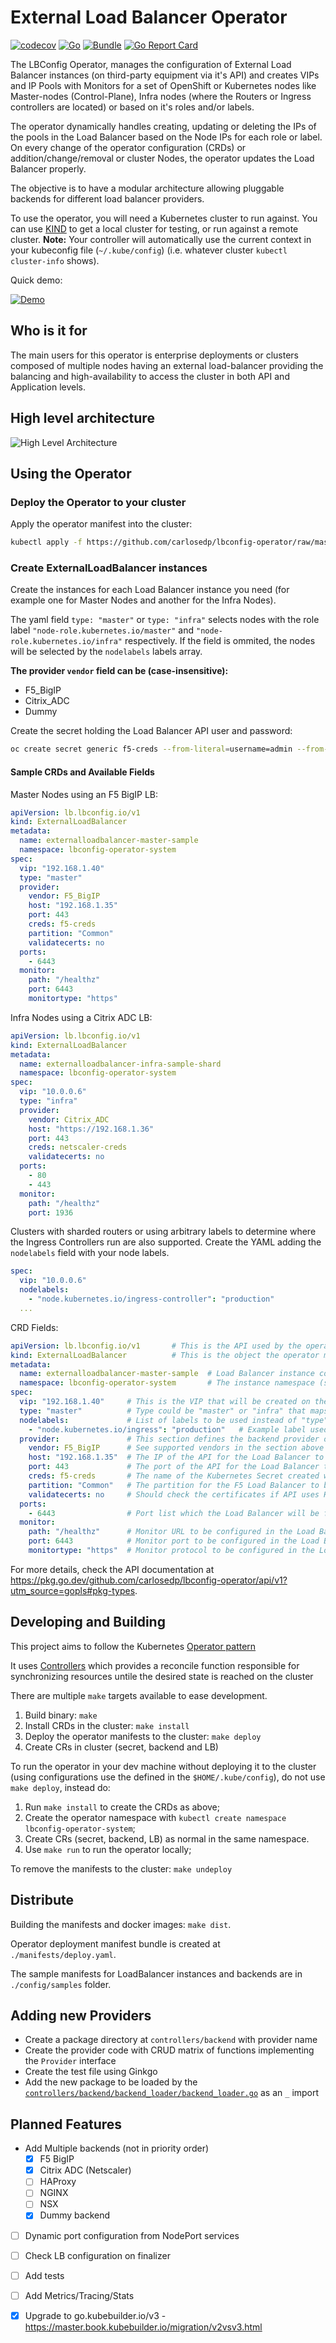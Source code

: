 # External Load Balancer Operator

[![codecov](https://codecov.io/gh/carlosedp/lbconfig-operator/branch/main/graph/badge.svg?token=YQG8GDWOKC)](https://codecov.io/gh/carlosedp/lbconfig-operator)
[![Go](https://github.com/carlosedp/lbconfig-operator/actions/workflows/go.yml/badge.svg)](https://github.com/carlosedp/lbconfig-operator/actions/workflows/go.yml)
[![Bundle](https://github.com/carlosedp/lbconfig-operator/actions/workflows/check-bundle.yml/badge.svg)](https://github.com/carlosedp/lbconfig-operator/actions/workflows/check-bundle.yml)
[![Go Report Card](https://goreportcard.com/badge/github.com/carlosedp/lbconfig-operator)](https://goreportcard.com/report/github.com/carlosedp/lbconfig-operator)


The LBConfig Operator, manages the configuration of External Load Balancer instances (on third-party equipment via it's API) and creates VIPs and IP Pools with Monitors for a set of OpenShift or Kubernetes nodes like Master-nodes (Control-Plane), Infra nodes (where the Routers or Ingress controllers are located) or based on it's roles and/or labels.

The operator dynamically handles creating, updating or deleting the IPs of the pools in the Load Balancer based on the Node IPs for each role or label. On every change of the operator configuration (CRDs) or addition/change/removal or cluster Nodes, the operator updates the Load Balancer properly.

The objective is to have a modular architecture allowing pluggable backends for different load balancer providers.

To use the operator, you will need a Kubernetes cluster to run against. You can use [KIND](https://sigs.k8s.io/kind) to get a local cluster for testing, or run against a remote cluster.
**Note:** Your controller will automatically use the current context in your kubeconfig file (`~/.kube/config`) (i.e. whatever cluster `kubectl cluster-info` shows).

Quick demo:

[![Demo](https://img.youtube.com/vi/4b7oYA4nO5I/0.jpg)](https://www.youtube.com/watch?v=4b7oYA4nO5I)

## Who is it for

The main users for this operator is enterprise deployments or clusters composed of multiple nodes having an external load-balancer providing the balancing and high-availability to access the cluster in both API and Application levels.

## High level architecture

![High Level Architecture](./docs/LBOperator-Arch.drawio.png)

## Using the Operator

### Deploy the Operator to your cluster

Apply the operator manifest into the cluster:

```sh
kubectl apply -f https://github.com/carlosedp/lbconfig-operator/raw/master/manifests/deploy.yaml
```

### Create ExternalLoadBalancer instances

Create the instances for each Load Balancer instance you need (for example one for Master Nodes and another for the Infra Nodes).

The yaml field `type: "master"` or `type: "infra"` selects nodes with the role label `"node-role.kubernetes.io/master"` and `"node-role.kubernetes.io/infra"` respectively. If the field is ommited, the nodes will be selected by the `nodelabels` labels array.

**The provider `vendor` field can be (case-insensitive):**

* F5_BigIP
* Citrix_ADC
* Dummy

Create the secret holding the Load Balancer API user and password:

```sh
oc create secret generic f5-creds --from-literal=username=admin --from-literal=password=admin123 --namespace lbconfig-operator-system
```

#### Sample CRDs and Available Fields

Master Nodes using an F5 BigIP LB:

```yaml
apiVersion: lb.lbconfig.io/v1
kind: ExternalLoadBalancer
metadata:
  name: externalloadbalancer-master-sample
  namespace: lbconfig-operator-system
spec:
  vip: "192.168.1.40"
  type: "master"
  provider:
    vendor: F5_BigIP
    host: "192.168.1.35"
    port: 443
    creds: f5-creds
    partition: "Common"
    validatecerts: no
  ports:
    - 6443
  monitor:
    path: "/healthz"
    port: 6443
    monitortype: "https"
```

Infra Nodes using a Citrix ADC LB:

```yaml
apiVersion: lb.lbconfig.io/v1
kind: ExternalLoadBalancer
metadata:
  name: externalloadbalancer-infra-sample-shard
  namespace: lbconfig-operator-system
spec:
  vip: "10.0.0.6"
  type: "infra"
  provider:
    vendor: Citrix_ADC
    host: "https://192.168.1.36"
    port: 443
    creds: netscaler-creds
    validatecerts: no
  ports:
    - 80
    - 443
  monitor:
    path: "/healthz"
    port: 1936
```

Clusters with sharded routers or using arbitrary labels to determine where the Ingress Controllers run are also supported. Create the YAML adding the `nodelabels` field with your node labels.

```yaml
spec:
  vip: "10.0.0.6"
  nodelabels:
    - "node.kubernetes.io/ingress-controller": "production"
  ...
```

CRD Fields:

```yaml
apiVersion: lb.lbconfig.io/v1       # This is the API used by the operator (mandatory)
kind: ExternalLoadBalancer          # This is the object the operator manages (mandatory)
metadata:
  name: externalloadbalancer-master-sample  # Load Balancer instance configuration name (mandatory)
  namespace: lbconfig-operator-system       # The instance namespace (same as the operator runs) (mandatory)
spec:
  vip: "192.168.1.40"     # This is the VIP that will be created on the Load Balancer for this instance (mandatory)
  type: "master"          # Type could be "master" or "infra" that maps to OpenShift labels (optional)
  nodelabels:             # List of labels to be used instead of "type" field (optional)
    - "node.kubernetes.io/ingress": "production"   # Example label used to fetch the Node IPs by this instance (optional)
  provider:               # This section defines the backend provider or vendor of the Load Balancer
    vendor: F5_BigIP      # See supported vendors in the section above (mandatory)
    host: "192.168.1.35"  # The IP of the API for the Load Balancer to be managed (mandatory)
    port: 443             # The port of the API for the Load Balancer to be managed (mandatory)
    creds: f5-creds       # The name of the Kubernetes Secret created with username and password to the API (mandatory)
    partition: "Common"   # The partition for the F5 Load Balancer to be used (optional, only for F5_BigIP provider)
    validatecerts: no     # Should check the certificates if API uses HTTPS (optional)
  ports:
    - 6443                # Port list which the Load Balancer will be forwarding the traffic (mandatory)
  monitor:
    path: "/healthz"      # Monitor URL to be configured in the Load Balancer instance
    port: 6443            # Monitor port to be configured in the Load Balancer instance
    monitortype: "https"  # Monitor protocol to be configured in the Load Balancer instance
```

For more details, check the API documentation at <https://pkg.go.dev/github.com/carlosedp/lbconfig-operator/api/v1?utm_source=gopls#pkg-types>.


## Developing and Building

This project aims to follow the Kubernetes [Operator pattern](https://kubernetes.io/docs/concepts/extend-kubernetes/operator/)

It uses [Controllers](https://kubernetes.io/docs/concepts/architecture/controller/)
which provides a reconcile function responsible for synchronizing resources untile the desired state is reached on the cluster

There are multiple `make` targets available to ease development.

1. Build binary: `make`
2. Install CRDs in the cluster: `make install`
3. Deploy the operator manifests to the cluster: `make deploy`
4. Create CRs in cluster (secret, backend and LB)

To run the operator in your dev machine without deploying it to the cluster (using configurations use the defined in the `$HOME/.kube/config`), do not use `make deploy`, instead do:

1. Run `make install` to create the CRDs as above;
2. Create the operator namespace with `kubectl create namespace lbconfig-operator-system`;
3. Create CRs (secret, backend, LB) as normal in the same namespace.
4. Use `make run` to run the operator locally;

To remove the manifests to the cluster: `make undeploy`

## Distribute

Building the manifests and docker images: `make dist`.

Operator deployment manifest bundle is created at `./manifests/deploy.yaml`.

The sample manifests for LoadBalancer instances and backends are in `./config/samples` folder.

## Adding new Providers

* Create a package directory at `controllers/backend` with provider name
* Create the provider code with CRUD matrix of functions implementing the `Provider` interface
* Create the test file using Ginkgo
* Add the new package to be loaded by the [`controllers/backend/backend_loader/backend_loader.go`](controllers/backend/backend_loader/backend_loader.go) as an `_` import

## Planned Features

* Add Multiple backends (not in priority order)
  * [x] F5 BigIP
  * [x] Citrix ADC (Netscaler)
  * [ ] HAProxy
  * [ ] NGINX
  * [ ] NSX
  * [x] Dummy backend
* [ ] Dynamic port configuration from NodePort services
* [ ] Check LB configuration on finalizer
* [ ] Add tests
* [ ] Add Metrics/Tracing/Stats
* [x] Upgrade to go.kubebuilder.io/v3 - <https://master.book.kubebuilder.io/migration/v2vsv3.html>

